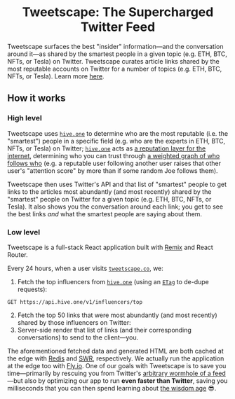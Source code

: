 <h1 align='center'>Tweetscape: The Supercharged Twitter Feed</h1>

Tweetscape surfaces the best "insider" information—and the conversation around it—as shared by the smartest people in a given topic (e.g. ETH, BTC, NFTs, or Tesla) on Twitter.
Tweetscape curates article links shared by the most reputable accounts on Twitter for a number of topics (e.g. ETH, BTC, NFTs, or Tesla).
Learn more [here](https://www.roote.co/tweetscape).

## How it works

### High level

Tweetscape uses [`hive.one`](https://hive.one) to determine who are the most reputable (i.e. the "smartest") people in a specific field (e.g. who are the experts in ETH, BTC, NFTs, or Tesla) on Twitter; [`hive.one`](https://hive.one) acts as [a reputation layer for the internet](https://borgcollective.notion.site/About-15b9db2c1f414cf998c5abc58b715176), determining who you can trust through [a weighted graph of who follows who](https://borgcollective.notion.site/FAQ-5434e4695d60456cb481acb98bb88b18) (e.g. a reputable user following another user raises that other user's "attention score" by more than if some random Joe follows them).

Tweetscape then uses Twitter's API and that list of "smartest" people to get links to the articles most abundantly (and most recently) shared by the "smartest" people on Twitter for a given topic (e.g. ETH, BTC, NFTs, or Tesla).
It also shows you the conversation around each link; you get to see the best links _and_ what the smartest people are saying about them.

### Low level

Tweetscape is a full-stack React application built with [Remix](https://remix.run) and React Router.

Every 24 hours, when a user visits [`tweetscape.co`](https://tweetscape.co), we:

1. Fetch the top influencers from [`hive.one`](https://docs.hive.one/core-resources/top-influencers) (using an [`ETag`](https://docs.hive.one/using-etags) to de-dupe requests):

`GET https://api.hive.one/v1/influencers/top`

2. Fetch the top 50 links that were most abundantly (and most recently) shared by those influencers on Twitter:
3. Server-side render that list of links (and their corresponding conversations) to send to the client—you.

The aforementioned fetched data and generated HTML are both cached at the edge with [Redis](https://redis.com) and [SWR](https://developer.mozilla.org/en-US/docs/Web/HTTP/Headers/Cache-Control#stale-while-revalidate), respectively.
We actually run the application at the edge too with [Fly.io](https://fly.io/docs/reference/regions).
One of our goals with Tweetscape is to save you time—primarily by rescuing you from Twitter's [arbitrary wormhole of a feed](https://www.roote.co/tweetscape/vision)—but also by optimizing our app to run **even faster than Twitter**, saving you milliseconds that you can then spend learning about [the wisdom age](https://www.roote.co/wisdom-age) 😎.
